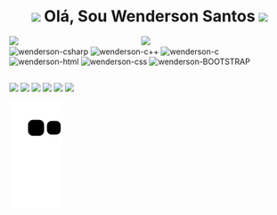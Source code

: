 ### 
<h1 align="center">
<img src="https://media.giphy.com/media/hvRJCLFzcasrR4ia7z/giphy.gif" width="28">
Olá, Sou Wenderson Santos <img src="https://media.giphy.com/media/12oufCB0MyZ1Go/giphy.gif" width="50">
</h1>

<div>
<img align="left" width="47%" src="https://github-readme-stats.vercel.app/api?username=wendersonqsantos&show_icons=true&theme=tokyonight " />
<img align="left" width="47%" src="https://github-readme-stats.vercel.app/api/top-langs/?username=wendersonqsantos&layout=compact&langs_count=7&theme=tokyonight"/>

<div style="display: inline_block"><br>
<img align="center" alt="wenderson-csharp" height="30" width="40"src="https://cdn.jsdelivr.net/gh/devicons/devicon/icons/csharp/csharp-plain.svg" />
<img align="center" alt="wenderson-c++" height="30" width="40" src="https://cdn.jsdelivr.net/gh/devicons/devicon/icons/cplusplus/cplusplus-plain.svg" />
<img align="center" alt="wenderson-c" height="30" width="40" src="https://cdn.jsdelivr.net/gh/devicons/devicon/icons/c/c-plain.svg" />
<img align="center" alt="wenderson-html" height="30" width="40" src="https://cdn.jsdelivr.net/gh/devicons/devicon/icons/html5/html5-plain-wordmark.svg" />
<img align="center" alt="wenderson-css" height="30" width="40" src="https://cdn.jsdelivr.net/gh/devicons/devicon/icons/css3/css3-plain-wordmark.svg" />
<img align="center" alt="wenderson-BOOTSTRAP" height="30" width="40" src="https://cdn.jsdelivr.net/gh/devicons/devicon/icons/bootstrap/bootstrap-plain-wordmark.svg" />

##
 
<div> 
  <a href="https://www.youtube.com/channel/UCizi9_cITrFyHNDw8tCBZ9g" target="_blank"><img src="https://img.shields.io/badge/YouTube-FF0000?style=for-the-badge&logo=youtube&logoColor=white" target="_blank"></a>
  <a href="https://instagram.com/lenda.santoss" target="_blank"><img src="https://img.shields.io/badge/-Instagram-%23E4405F?style=for-the-badge&logo=instagram&logoColor=white" target="_blank"></a>
 	<a href="https://www.twitch.tv/lendasantos" target="_blank"><img src="https://img.shields.io/badge/Twitch-9146FF?style=for-the-badge&logo=twitch&logoColor=white" target="_blank"></a>
 <a href="https://discord.gg/  Slim0ff#1451" target="_blank"><img src="https://img.shields.io/badge/Discord-7289DA?style=for-the-badge&logo=discord&logoColor=white" target="_blank"></a> 
  <a href = "mailto:wendersonqsantos@gmail.com"><img src="https://img.shields.io/badge/-Gmail-%23333?style=for-the-badge&logo=gmail&logoColor=white" target="_blank"></a>
  <a href="https://www.linkedin.com/in/wenderson-santos-44376a137/" target="_blank"><img src="https://img.shields.io/badge/-LinkedIn-%230077B5?style=for-the-badge&logo=linkedin&logoColor=white" target="_blank"></a> 
 
  ![Snake animation](https://github.com/rafaballerini/rafaballerini/blob/output/github-contribution-grid-snake.svg)
 
</div>

